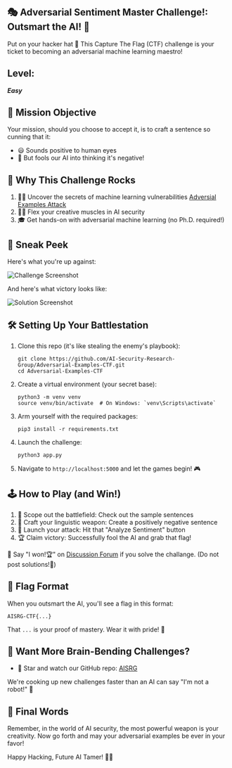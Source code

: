## 🎭 Adversarial Sentiment Master Challenge!: Outsmart the AI! 🤖

Put on your hacker hat 🎩 This Capture The Flag (CTF) challenge is your ticket to becoming an adversarial machine learning maestro!

## Level: 
_**Easy**_ 

## 🎯 Mission Objective

Your mission, should you choose to accept it, is to craft a sentence so cunning that it:
- 😃 Sounds positive to human eyes
- 👾 But fools our AI into thinking it's negative!

## 🚀 Why This Challenge Rocks

1. 🕵️‍♂️ Uncover the secrets of machine learning vulnerabilities [Adversial Examples Attack](https://github.com/AI-Security-Research-Group/llm-attacks/blob/main/adversarial.md)
2. 🧙‍♂️ Flex your creative muscles in AI security
3. 🎓 Get hands-on with adversarial machine learning (no Ph.D. required!)

## 📸 Sneak Peek

Here's what you're up against:

![Challenge Screenshot](https://github.com/user-attachments/assets/d9c6c230-a043-404d-9e90-fd1f24d5a8ca)

And here's what victory looks like:

![Solution Screenshot](https://github.com/user-attachments/assets/2314e9ac-4d44-4434-b9d9-161ff6e67d2b)

## 🛠 Setting Up Your Battlestation

1. Clone this repo (it's like stealing the enemy's playbook):
   ```
   git clone https://github.com/AI-Security-Research-Group/Adversarial-Examples-CTF.git
   cd Adversarial-Examples-CTF
   ```

2. Create a virtual environment (your secret base):
   ```
   python3 -m venv venv
   source venv/bin/activate  # On Windows: `venv\Scripts\activate`
   ```

3. Arm yourself with the required packages:
   ```
   pip3 install -r requirements.txt
   ```

4. Launch the challenge:
   ```
   python3 app.py
   ```

5. Navigate to `http://localhost:5000` and let the games begin! 🎮

## 🕹 How to Play (and Win!)

1. 👀 Scope out the battlefield: Check out the sample sentences
2. 🧪 Craft your linguistic weapon: Create a positively negative sentence
3. 🚀 Launch your attack: Hit that "Analyze Sentiment" button
4. 🏆 Claim victory: Successfully fool the AI and grab that flag!

👀 Say "I won!🏆" on [Discussion Forum](https://github.com/orgs/AI-Security-Research-Group/discussions) if you solve the challange. (Do not post solutions!🚫)

## 🚩 Flag Format

When you outsmart the AI, you'll see a flag in this format:

```
AISRG-CTF{...}
```

That `...` is your proof of mastery. Wear it with pride! 🦚

## 🔮 Want More Brain-Bending Challenges?

- 🌟 Star and watch our GitHub repo: [AISRG](https://github.com/AI-Security-Research-Group)

We're cooking up new challenges faster than an AI can say "I'm not a robot!" 🤖

## 🎉 Final Words

Remember, in the world of AI security, the most powerful weapon is your creativity. Now go forth and may your adversarial examples be ever in your favor!

Happy Hacking, Future AI Tamer! 🦄🔐
